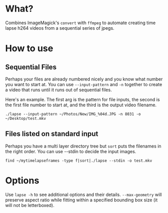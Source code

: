 What?
=====

Combines ImageMagick's `convert` with `ffmpeg` to automate creating time lapse h264 videos from a sequential series of jpegs.

How to use
==========

Sequential Files
----------------

Perhaps your files are already numbered nicely and you know what number you want to start at. You can use `--input-pattern` and `-n` together to create a video that runs until it runs out of sequential files.

Here's an example. The first arg is the pattern for file inputs, the second is the first file number to start at, and the third is the output video filename.

    ./lapse --input-pattern ~/Photos/New/IMG_%04d.JPG -n 8031 -o ~/Desktop/test.mkv

Files listed on standard input
------------------------------

Perhaps you have a multi layer directory tree but `sort` puts the filenames in the right order. You can use --stdin to decide the input images.

    find ~/mytimelapseframes -type f|sort|./lapse --stdin -o test.mkv

Options
=======

Use `lapse -h` to see additional options and their details. `--max-geometry` will preserve aspect ratio while fitting within a specified bounding box size (it will not be letterboxed).
